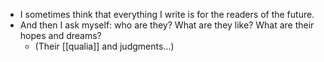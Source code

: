 - I sometimes think that everything I write is for the readers of the future.
- And then I ask myself: who are they? What are they like? What are their hopes and dreams?
  - (Their [[qualia]] and judgments...)
